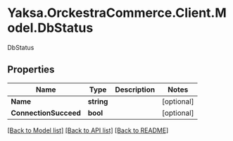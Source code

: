 # Yaksa.OrckestraCommerce.Client.Model.DbStatus
DbStatus

## Properties

Name | Type | Description | Notes
------------ | ------------- | ------------- | -------------
**Name** | **string** |  | [optional] 
**ConnectionSucceed** | **bool** |  | [optional] 

[[Back to Model list]](../README.md#documentation-for-models) [[Back to API list]](../README.md#documentation-for-api-endpoints) [[Back to README]](../README.md)

